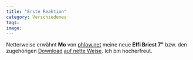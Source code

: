 ```yaml
---
title: "Erste Reaktion"
category: Verschiedenes
tags: 
image: 
---
```


Netterweise erwähnt **Mo** von [phlow.net](http://phlow.net) meine neue **Effi Briest 7"** bzw. den zugehörigen [Download](http://www.leavemusic.de/live/leavemusic/scripts/download_internal.php?file_id=21) [auf nette Weise](http://phlow.net/magazin/mp3-musik-download/hip-hop/149-misanthrop-effi-briest). Ich bin hocherfreut.